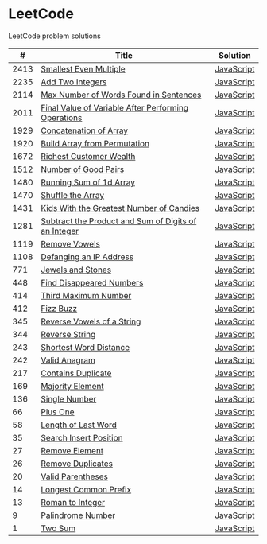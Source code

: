 # LeetCode
LeetCode problem solutions



| #  | Title                                                                                   | Solution                                  |
| -- | --------------------------------------------------------------------------------------- | ----------------------------------------- |
|2413| [Smallest Even Multiple](https://leetcode.com/problems/smallest-even-multiple/)         | [JavaScript](smallest-even-multiple.js)   |
|2235| [Add Two Integers](https://leetcode.com/problems/add-two-integers/)                     | [JavaScript](add-two-integers.js)         |
|2114| [Max Number of Words Found in Sentences][2114]                                          | [JavaScript](max-words-found.js)          |
|2011| [Final Value of Variable After Performing Operations][2011]                             | [JavaScript](final-value.js)              |
|1929| [Concatenation of Array](https://leetcode.com/problems/concatenation-of-array/)         | [JavaScript](concatenation-of-array.js)   |
|1920| [Build Array from Permutation][1920]                                                    | [JavaScript][1920-1]                      |
|1672| [Richest Customer Wealth](https://leetcode.com/problems/richest-customer-wealth/)       | [JavaScript](richest-customer-wealth.js)  |
|1512| [Number of Good Pairs](https://leetcode.com/problems/number-of-good-pairs/)             | [JavaScript](number-of-good-pairs.js)     |
|1480| [Running Sum of 1d Array](https://leetcode.com/problems/running-sum-of-1d-array/)       | [JavaScript](running-sum-of-1d-array.js)  |
|1470| [Shuffle the Array](https://leetcode.com/problems/shuffle-the-array/)                   | [JavaScript](shuffle-the-array.js)        |
|1431| [Kids With the Greatest Number of Candies][1431]                                        | [JavaScript](kids-with-candies.js)        |
|1281| [Subtract the Product and Sum of Digits of an Integer][1281]                            | [JavaScript](subtract-product-and-sum.js) |
|1119| [Remove Vowels](https://leetcode.com/problems/remove-vowels-from-a-string/)             | [JavaScript](remove-vowels.js)            |
|1108| [Defanging an IP Address](https://leetcode.com/problems/defanging-an-ip-address/)       | [JavaScript](defanging-an-ip-address.js)  |
| 771| [Jewels and Stones](https://leetcode.com/problems/jewels-and-stones/)                   | [JavaScript](jewels-and-stones.js)        |
| 448| [Find Disappeared Numbers][448]                                                         | [JavaScript](find-disappeared-numbers.js) |
| 414| [Third Maximum Number](https://leetcode.com/problems/third-maximum-number/)             | [JavaScript](third-maximum-number.js)     |
| 412| [Fizz Buzz](https://leetcode.com/problems/fizz-buzz/)                                   | [JavaScript](fizz-buzz.js)                |
| 345| [Reverse Vowels of a String](https://leetcode.com/problems/reverse-vowels-of-a-string/) | [JavaScript](reverse-vowels-of-string.js) |
| 344| [Reverse String](https://leetcode.com/problems/reverse-string/)                         | [JavaScript](reverse-string.js)           |
| 243| [Shortest Word Distance](https://leetcode.com/problems/shortest-word-distance/)         | [JavaScript](shortest-word-distance.js)   |
| 242| [Valid Anagram](https://leetcode.com/problems/valid-anagram/)                           | [JavaScript](valid-anagram.js)            |
| 217| [Contains Duplicate](https://leetcode.com/problems/contains-duplicate/)                 | [JavaScript](contains-duplicate.js)       |
| 169| [Majority Element](https://leetcode.com/problems/majority-element/)                     | [JavaScript](majority-element.js)         |
| 136| [Single Number](https://leetcode.com/problems/single-number/)                           | [JavaScript](single-number.js)            |
| 66 | [Plus One](https://leetcode.com/problems/plus-one/)                                     | [JavaScript](plus-one.js)                 |
| 58 | [Length of Last Word](https://leetcode.com/problems/length-of-last-word/)               | [JavaScript](length-of-last-word.js)      |
| 35 | [Search Insert Position](https://leetcode.com/problems/search-insert-position/)         | [JavaScript](search-insert-position.js)   |
| 27 | [Remove Element](https://leetcode.com/problems/remove-element/)                         | [JavaScript](remove-element.js)           |
| 26 | [Remove Duplicates](https://leetcode.com/problems/remove-duplicates-from-sorted-array/) | [JavaScript](remove-dupes.js)             |
| 20 | [Valid Parentheses](https://leetcode.com/problems/valid-parentheses/)                   | [JavaScript](valid-parentheses.js)        |
| 14 | [Longest Common Prefix](https://leetcode.com/problems/longest-common-prefix/)           | [JavaScript](longest-common-prefix.js)    |
| 13 | [Roman to Integer](https://leetcode.com/problems/roman-to-integer/)                     | [JavaScript](roman-to-integer.js)         |
| 9  | [Palindrome Number](https://leetcode.com/problems/palindrome-number/)                   | [JavaScript](palindrome-number.js)        |
| 1  | [Two Sum](https://leetcode.com/problems/two-sum/)                                       | [JavaScript](two-sum.js)                  |


<!-- Long Pathways that don't fit neatly into columns. -->
[2114]: https://leetcode.com/problems/maximum-number-of-words-found-in-sentences/
[2011]: https://leetcode.com/problems/final-value-of-variable-after-performing-operations/
[1920]: https://leetcode.com/problems/build-array-from-permutation/
[1920-1]: build-array-from-permutation.js
[1431]: https://leetcode.com/problems/kids-with-the-greatest-number-of-candies/
[1281]: https://leetcode.com/problems/subtract-the-product-and-sum-of-digits-of-an-integer/
[448]: https://leetcode.com/problems/find-all-numbers-disappeared-in-an-array/
